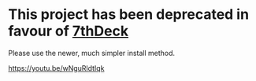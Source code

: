 # This project has been deprecated in favour of [7thDeck](https://github.com/dotaxis/7thDeck)
Please use the newer, much simpler install method.

https://youtu.be/wNguRldtIqk

